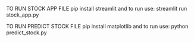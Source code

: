 TO RUN STOCK APP FILE 
pip install streamlit
and to run use:  streamlit run stock_app.py


TO RUN PREDICT STOCK FILE
pip install matplotlib
and to run use: python predict_stock.py
